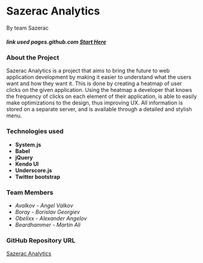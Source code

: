 # Sazerac Analytics
By team Sazerac

##### link used pages.github.com  [Start Here](http://js-apps-team-sazerac.github.io/Sazerac-Analytics/)

### About the Project
Sazerac Analytics is a project that aims to bring the future to web application development by making it easier to understand what the users want and how they want it. This is done by creating a heatmap of user clicks on the given application. Using the heatmap a developer that knows the frequency of clicks on each element of their application, is able to easily make optimizations to the design, thus improving UX. All information is stored on a separate server, and is available through a detailed and stylish menu.

### Technologies used
- **System.js**
- **Babel**
- **jQuery**
- **Kendo UI**
- **Underscore.js**
- **Twitter bootstrap**

### Team Members
* _Avalkov - Angel Valkov_
* _Boray - Borislav Georgiev_
* _Obelixx - Alexander Angelov_
* _Beardhammer - Martin Ali_

### GitHub Repository URL
[Sazerac Analytics](https://github.com/JS-Apps-Team-Sazerac/Sazerac-Analytics)
